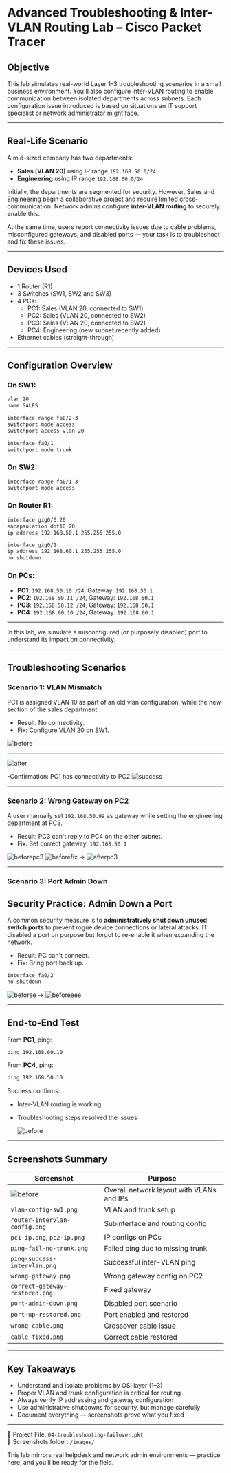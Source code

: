 # Advanced Troubleshooting & Inter-VLAN Routing Lab – Cisco Packet Tracer

## Objective

This lab simulates real-world Layer 1–3 troubleshooting scenarios in a small business environment. You'll also configure inter-VLAN routing to enable communication between isolated departments across subnets. Each configuration issue introduced is based on situations an IT support specialist or network administrator might face.

---

## Real-Life Scenario

A mid-sized company has two departments:
- **Sales (VLAN 20)** using IP range `192.168.50.0/24`
- **Engineering** using IP range `192.168.60.0/24`

Initially, the departments are segmented for security. However, Sales and Engineering begin a collaborative project and require limited cross-communication. Network admins configure **inter-VLAN routing** to securely enable this.

At the same time, users report connectivity issues due to cable problems, misconfigured gateways, and disabled ports — your task is to troubleshoot and fix these issues.

---

##  Devices Used

- 1 Router (R1)
- 3 Switches (SW1, SW2 and SW3)
- 4 PCs:
  - PC1: Sales (VLAN 20, connected to SW1)
  - PC2: Sales (VLAN 20, connected to SW2)
  - PC3: Sales (VLAN 20, connected to SW2)
  - PC4: Engineering (new subnet recently added)
- Ethernet cables (straight-through)

---

## Configuration Overview

###  On SW1:
```bash
vlan 20
name SALES

interface range fa0/2-3
switchport mode access
switchport access vlan 20

interface fa0/1
switchport mode trunk
```

###  On SW2:
```bash
interface range fa0/1-3
switchport mode access
```

###  On Router R1:
```bash
interface gig0/0.20
encapsulation dot1Q 20
ip address 192.168.50.1 255.255.255.0

interface gig0/1
ip address 192.168.60.1 255.255.255.0
no shutdown
```

###  On PCs:
- **PC1**: `192.168.50.10 /24`, Gateway: `192.168.50.1`
- **PC2**: `192.168.50.11 /24`, Gateway: `192.168.50.1`
- **PC3**: `192.168.50.12 /24`, Gateway: `192.168.50.1`
- **PC4**: `192.168.60.10 /24`, Gateway: `192.168.60.1`

---

In this lab, we simulate a misconfigured (or purposely disabled) port to understand its impact on connectivity.

---

## Troubleshooting Scenarios

### Scenario 1:  VLAN Mismatch
PC1 is assigned VLAN 10 as part of an old vlan configuration, while the new section of the sales department.
- Result: No connectivity.
- Fix: Configure VLAN 20 on SW1.

 ![before](images/diff-vlan-LAN.PNG) 
 
 ------------
 
 ![after](images/move-to-correct-vlan.PNG)

-Confirmation: PC1 has connectivity to PC2
![success](ping-success-vlans)

---

### Scenario 2:  Wrong Gateway on PC2
A user manually set `192.168.50.99` as gateway while setting the engineering department at PC3.
- Result: PC3 can't reply to PC4 on the other subnet.
- Fix: Set correct gateway: `192.168.50.1`

 ![beforepc3](images/wrong-gateway.PNG)
 ![beforefix](images/ping-diff-subnet.PNG) → ![afterpc3](images/correct-gateway-restored.PNG)

---

### Scenario 3: Port Admin Down
##  Security Practice: Admin Down a Port
A common security measure is to **administratively shut down unused switch ports** to prevent rogue device connections or lateral attacks.
IT disabled a port on purpose but forgot to re-enable it when expanding the network.
- Result: PC can't connect.
- Fix: Bring port back up.

```bash
interface fa0/2
no shutdown
```

 ![beforee](images/port-admin-down.PNG) →  ![beforeeee](images/port-up-restored.PNG)

---

## End-to-End Test

From **PC1**, ping:
```bash
ping 192.168.60.10
```

From **PC4**, ping:
```bash
ping 192.168.50.10
```

 Success confirms:
- Inter-VLAN routing is working
- Troubleshooting steps resolved the issues

  ![before](images/successfull-ping-intervlan.PNG)
---

## Screenshots Summary

| Screenshot                       | Purpose                                       |
|----------------------------------|-----------------------------------------------|
|  ![before](images/Topology-with-new-subnet.PNG) | Overall network layout with VLANs and IPs     |
| `vlan-config-sw1.png`            | VLAN and trunk setup                          |
| `router-intervlan-config.png`    | Subinterface and routing config               |
| `pc1-ip.png`, `pc2-ip.png`       | IP configs on PCs                             |
| `ping-fail-no-trunk.png`         | Failed ping due to missing trunk              |
| `ping-success-intervlan.png`     | Successful inter-VLAN ping                    |
| `wrong-gateway.png`              | Wrong gateway config on PC2                   |
| `correct-gateway-restored.png`   | Fixed gateway                                |
| `port-admin-down.png`            | Disabled port scenario                        |
| `port-up-restored.png`           | Port enabled and restored                     |
| `wrong-cable.png`                | Crossover cable issue                         |
| `cable-fixed.png`                | Correct cable restored                        |

---

## Key Takeaways

- Understand and isolate problems by OSI layer (1–3)
- Proper VLAN and trunk configuration is critical for routing
- Always verify IP addressing and gateway configuration
- Use administrative shutdowns for security, but manage carefully
- Document everything — screenshots prove what you fixed

---

📁 Project File: `04-troubleshooting-failover.pkt`  
📂 Screenshots folder: `/images/`

This lab mirrors real helpdesk and network admin environments — practice here, and you’ll be ready for the field.
